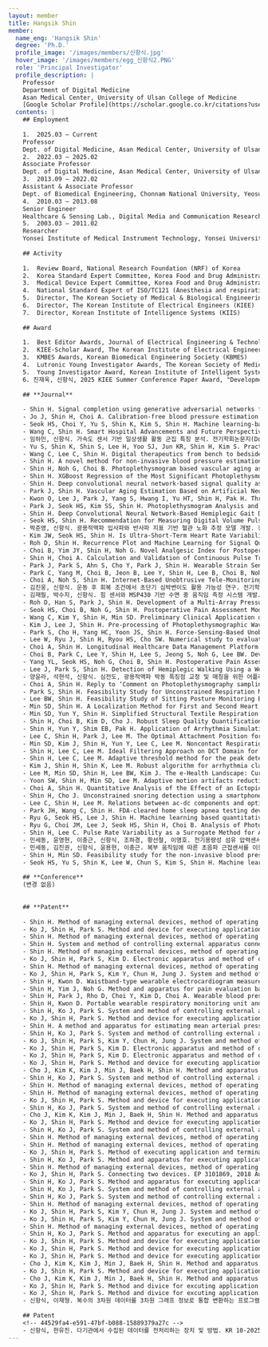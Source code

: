 ```yaml
--- 
layout: member 
title: Hangsik Shin 
member:
  name_eng: 'Hangsik Shin'
  degree: 'Ph.D.'
  profile_image: '/images/members/신항식.jpg'
  hover_image: '/images/members/egg_신항식2.PNG'
  role: 'Principal Investigator'
  profile_description: |
    Professor
    Department of Digital Medicine
    Asan Medical Center, University of Ulsan College of Medicine
    [Google Scholar Profile](https://scholar.google.co.kr/citations?user=N1MUdi4AAAAJ&hl=en)
  contents: |
    ## Employment
    
    1.  2025.03 – Current
    Professor
    Dept. of Digital Medicine, Asan Medical Center, University of Ulsan College of Medicine, Seoul, South Korea
    2.  2022.03 – 2025.02
    Associate Professor
    Dept. of Digital Medicine, Asan Medical Center, University of Ulsan College of Medicine, Seoul, South Korea
    3.  2013.09 – 2022.02
    Assistant & Associate Professor
    Dept. of Biomedical Engineering, Chonnam National University, Yeosu, South Korea
    4.  2010.03 – 2013.08
    Senior Engineer
    Healthcare & Sensing Lab., Digital Media and Communication Research Center, Samsung Electronics, Suwon, South Korea
    5.  2003.03 – 2011.02
    Researcher
    Yonsei Institute of Medical Instrument Technology, Yonsei University, Seoul, South Korea
    
    ## Activity
    
    1.  Review Board, National Research Foundation (NRF) of Korea
    2.  Korea Standard Expert Committee, Korea Food and Drug Administration
    3.  Medical Device Expert Committee, Korea Food and Drug Administration
    4.  National Standard Expert of ISO/TC121 (Anesthesia and respiration device), Korea Food and Drug Administration
    5.  Director, The Korean Society of Medical & Biological Engineering (KOSOMBE)
    6.  Director, The Korean Institute of Electrical Engineers (KIEE)
    7.  Director, Korean Institute of Intelligence Systems (KIIS)
    
    ## Award
    
    1.  Best Editor Awards, Journal of Electrical Engineering & Technology
    2.  KIEE-Scholar Award, The Korean Institute of Electrical Engineers (KIEE)
    3.  KMBES Awards, Korean Biomedical Engineering Society (KBMES)
    4.  Lutronic Young Investigator Awards, The Korean Society of Medical & Biological Engineering (KOSOMBE)
    5.  Young Investigator Award, Korean Institute of Intelligent Systems (KIIS)
    6. 진재욱, 신항식, 2025 KIEE Summer Conference Paper Award, "Development of artificial intelligence for predicting postoperative pain based on preoperative biosignal"; RS-2024-00423853;RS-2022-00141473, 2025-07-18
    
    ## **Journal**
    
    - Shin H. Signal completion using generative adversarial networks for enhanced photoplethysmography measurement accuracy. Computers in Biology and Medicine. 2024 Jul; 180(108952):; IF:7@2023JIF; HI22C1668, RS-2023-00215716.
    - Jo J, Shin H, Choi A. Calibration-free blood pressure estimation based on a convolutional neural network. Psychophysiology. 2024 Apr; 61(4):14480; IF:3.7@2022JIF; RS-2022-00141473, 2021R1F1A1062181.
    - Seok HS, Choi Y, Yu S, Shin K, Kim S, Shin H. Machine learning-based delta check method for detecting misidentification errors in tumor marker tests. Clinical Chemistry and Laboratory Medicine. 2023 Dec; 62(7):1421-1432; IF:6.8@2022JIF; HR20C0026, 2023IP0003-1.
    - Wang C, Shin H. Smart Hospital Advancements and Future Perspectives in South Korea. Clinical Chemistry and Laboratory Medicine (CCLM). 2023 Dec; 72(11):1441-1448; HR20C0026, 2023IP0003-1.
    - 임하민, 신항식. 가속도 센서 기반 일상생활 활동 군집 특징 분석. 전기학회논문지(Domestic) 특집호. 2023 11; HI22C1668, HR20C0026.
    - Yu S, Shin K, Shin S, Lee H, Yoo SJ, Jun KR, Shin H, Kim S. Practical delta check limits for tumour markers in different clinical settings. Clinical Chemistry and Laboratory Medicine (CCLM). 2023 Mar; 61(10):1829-1840; IF:8.49@2021JIF; 2023IP0039-1.
    - Wang C, Lee C, Shin H. Digital therapeutics from bench to bedside. npj Digital Medicine. 2023 Mar; 6(1):38; IF:15.2@2021JIF; RS-2022-00141473, HI21C0011, HR20C0026.
    - Shin H. A novel method for non-invasive blood pressure estimation based on continuous pulse transit time: An observational study. Psychophysiology. 2023 Feb; 60(2):e14173-e14173; IF:4.348@2021JIF; HI21C0011, 2018R1D1A3B07046442.
    - Shin H, Noh G, Choi B. Photoplethysmogram based vascular aging assessment using the deep convolutional neural network. Scientific Reports. 2022 Jul; 12(11377):; IF:4.997@2021JIF; 2018R1D1A3B07046442, HI21C0011.
    - Shin H. XGBoost Regression of the Most Significant Photoplethysmogram Features for Assessing Vascular Aging. IEEE journal of biomedical and health informatics. 2022 Jul; 26(7):3354-3361; IF:7.021@2021JIF; 2018R1D1A3B07046442, HI21C0011.
    - Shin H. Deep convolutional neural network-based signal quality assessment for photoplethysmogram. Computers in Biology and Medicine. 2022 Jul; 145(105430):; IF:6.698@2021JIF; 2018R1D1A3B07046442, HI21C0011.
    - Park J, Shin H. Vascular Aging Estimation Based on Artificial Neural Network Using Photoplethysmogram Waveform Decomposition: Retrospective Cohort Study. JMIR Medical Informatics. 2022 Mar; 10(3):1-17; IF:2.96@2020JIF; 2018R1D1A3B07046442, HI21C0011.
    - Kwon O, Lee J, Park J, Yang S, Hwang I, Yu HT, Shin H, Pak H. Three-Dimensional Atrial Wall Thickness Measurement Algorithm From a Segmented Atrial Wall Using a Partial Differential Equation. IEEE Access. 2022 Mar; IF:3.476@2020JIF; HI21C0011, NRF-2020R1A2B5B01001695.
    - Park J, Seok HS, Kim SS, Shin H. Photoplethysmogram Analysis and Applications: An Integrative Review. Frontiers in Physiology. 2022 Mar; IF:4.566@2020JIF; 2018R1D1A3B07046442, HI21C0011.
    - Shin H. Deep Convolutional Neural Network-Based Hemiplegic Gait Detection Using an Inertial Sensor Located Freely in a Pocket. Sensors. 2022 Mar; 22(5):1920; IF:3.576@2020JIF; 2018R1D1A3B07046442, HI21C0011.
    - Seok HS, Shin H. Recommendation for Measuring Digital Volume Pulse in Mobile Application: For Healthy Normal Subject. IEEE Access. 2021 May; IF:3.745@2019JIF; 2016M3A9F1941328, 2018R1D1A3B07046442.
    - 박준영, 신항식. 광용적맥파 입사파와 반사파 지표 기반 혈관 노화 추정 모델 개발. 전기학회논지. 2021 04; 70(4):700-706; 2018R1D1A3B07046442, 2016M3A9F1941328.
    - Kim JW, Seok HS, Shin H. Is Ultra-Short-Term Heart Rate Variability Valid in Non-static Conditions?. Frontiers in Physiology. 2021 Mar; 12(596060):; IF:3.367@2019JIF; 2018R1A4A1025704, 2018R1D1A3B07046442.
    - Roh D, Shin H. Recurrence Plot and Machine Learning for Signal Quality Assessment of Photoplethysmogram in Mobile Environment. Sensors. 2021 Mar; 21(6):2188; IF:3.275@2019JIF; 2018R1A4A1025704, 2016M3A9F1941328.
    - Choi B, Yim JY, Shin H, Noh G. Novel Analgesic Index for Postoperative Pain Assessment Based on a Photoplethysmographic Spectrogram and Convolutional Neural Network: Observational Study. Journal of Medical Internet Research. 2021 Feb; 23(2):e23920; IF:5.03@2019JIF; 2018R1A4A1025704, 2018R1D1A3B07046442.
    - Shin H, Choi A. Calculation and Validation of Continuous Pulse Transit Time Based on Normalized Pulse Wave Velocity. IEEE Access. 2020 Dec; IF:3.745@2019JIF; 2018R1A4A1025704, 2016M3A9F1941328.
    - Park J, Park S, Ahn S, Cho Y, Park J, Shin H. Wearable Strain Sensor Using Conductive Yarn Sewed on Clothing for Human Respiratory Monitoring. IEEE Sensors Journal. 2020 Nov; 20(21):12628-12636; IF:3.073@2019JIF; 2018R1A2B6005220, 2018R1A4A1025704.
    - Park C, Yang M, Choi B, Jeon B, Lee Y, Shin H, Lee B, Choi B, Noh G. Performance of the nasal photoplethysmographic index as an analgesic index during surgery under general anaesthesia. Scientific Reports. 2020 Apr; IF:4.011@2018JIF; 10047088.
    - Choi A, Noh S, Shin H. Internet-Based Unobtrusive Tele-Monitoring System for Sleep and Respiration. IEEE Access. 2020 Apr; IF:3.745@2018JIF; 2016M3A9F1941328, GCU-2019-0386.
    - 김진웅, 신항식. 운동 후 회복 조건에서 초단기 심박변이도 활용 가능성 연구. 전기학회논지. 2020 01; 69(1):114-119; 2018R1A4A1025704, 2018R1D1A3B07046442.
    - 김재필, 박수지, 신항식. 힘 센서와 MSP430 기반 수면 중 움직임 측정 시스템 개발. 전기학회논지. 2019 12; 68(12):1612-1617; IITP-2019-2014-1-00720.
    - Roh D, Han S, Park J, Shin H. Development of a Multi-Array Pressure Sensor Module for Radial Artery Pulse Wave Measurement. Sensors. 2019 Dec; 20(1):33; IF:3.031@2018JIF; 2018R1A4A1025704, 2016M3A9F1941328.
    - Seok HS, Choi B, Noh G, Shin H. Postoperative Pain Assessment Model Based on Pulse Contour Characteristics Analysis. IEEE Journal of Biomedical and Health Informatics. 2019 Nov; 23(6):2317-2324; IF:4.217@2018JIF; 2018R1A4A1025704, 2016M3A9F1941328.
    - Wang C, Kim Y, Shin H, Min SD. Preliminary Clinical Application of Textile Insole Sensor for Hemiparetic Gait Pattern Analysis. Sensors. 2019 Sep; 19(18):3950; IF:3.031@2018JIF; IITP-2019-2014-1-00720.
    - Kim J, Lee J, Shin H. Pre-processing of Photoplethysmographic Waveform for Amplitude Regularization. Journal of Electrical Engineering & Technology. 2019 Jul; 14(4):1741-1748; IF:0.715@2018JIF; 2018R1A4A1025704, 2018R1D1A3B07046442.
    - Park S, Cho H, Yang HC, Yoon JS, Shin H. Force-Sensing-Based Unobtrusive System for Awakening and Respiration Rate Analysis during Sleep. IEEE Sensors Journal. 2019 Mar; 19(5):1917-1924; IF:2.617@2017JIF; IITP-2018-2014-1-00720, 2016M3A9F1941328.
    - Lee W, Ryu J, Shin H, Ryou HS, Cho SW. Numerical study to evaluate the effect of a surface-based sensor on arterial tonometry. Computer Methods in Biomechanics and Biomedical Engineering. 2018 Nov; 21(16):845-851; IF:1.974@2017JIF; 2015R1D1A1A01057341.
    - Choi A, Shin H. Longitudinal Healthcare Data Management Platform of Healthcare IoT Devices for Personalized Services. Journal of Universal Computer Science. 2018 Sep; 24(9):1153-1169; IF:1.066@2017JIF; 2016R1D1A1B03935104, 2016M3A9F1941328.
    - Choi B, Park C, Lee Y, Shin H, Lee S, Jeong S, Noh G, Lee BW. Development of a new analgesic index using nasal photoplethysmography. Anaesthesia. 2018 Sep; 73(9):1123-130; IF:5.431@2017JIF; 10047088.
    - Yang YL, Seok HS, Noh G, Choi B, Shin H. Postoperative Pain Assessment Indices Based on Photoplethysmography Waveform Analysis. Frontiers in Physiology. 2018 Aug; IF:3.394@2017JIF; 2015R1C1A1A02036535, 2016M3A9F1941328.
    - Lee J, Park S, Shin H. Detection of Hemiplegic Walking Using a Wearable Inertia Sensing Device. Sensors. 2018 May; 18(6):1736; IF:2.475@2016JIF; 2016M3A9F1941328.
    - 양윤라, 석현석, 신항식. 심전도, 광용적맥파 박동 특징점 교정 및 매칭을 위한 어플리케이션 개발. 한국지능시스템학회 논문지. 2017 12; 27(6):556-572; 2015R1C1A1A02036535.
    - Choi A, Shin H. Reply to ‘Comment on Photoplethysmography sampling frequency: pilot assessment of how low can we go to analyze pulse rate variability with reliability?’. Physiological Measurement. 2017 Nov; 38(12):2252-2256; IF:2.058@2016JIF; 2015R1C1A1A02036535.
    - Park S, Shin H. Feasibility Study for Unconstrained Respiration Monitoring Based on Multi-Way Approach Using an Acceleration and Force Sensing Module. IEEE Sensors Journal. 2017 Jun; 17(11):3482-3489; IF:2.512@2016JIF; 2016M3A9F1941328.
    - Lee BW, Shin H. Feasibility Study of Sitting Posture Monitoring Based on Piezoresistive Conductive Film-Based Flexible Force Sensor. IEEE Sensors Journal. 2016 Jan; 16(1):15-16; IF:1.889@2014JIF; IITP-2015-H8601-15-1009.
    - Min SD, Shin H. A Localization Method for First and Second Heart Sounds Based on Energy Detection and Interval Regulation. Journal of Electrical Engineering & Technology. 2015 Sep; 10(6):2126-2134; IF:0.528@2014JIF; 20120676, IITP-2015-H8601-15-1009.
    - Min SD, Yun Y, Shin H. Simplified Structural Textile Respiration Sensor Based on Capacitive Pressure Sensing Method. IEEE Sensors Journal. 2014 Sep; 14(9):3245-3251; IF:1.889@2013JIF; 20120676.
    - Shin H, Choi B, Kim D, Cho J. Robust Sleep Quality Quantification Method for a Personal Handheld Device. Telemedicine and e-Health. 2014 Jun; 20(6):522-530; IF:1.416@2013JIF.
    - Shin H, Yun Y, Shim EB, Pak H. Application of Arrhythmia Simulation Modeling on Catheter Ablation of Fibrillation. Journal of Arrhythmia. 2012 Oct.
    - Lee C, Shin H, Park J, Lee M. The Optimal Attachment Position for a Fingertip Photoplethysmographic Sensor With Low DC. IEEE Sensors Journal. 2012 May; 12(5):1253-1254; IF:1.52@2010JIF.
    - Min SD, Kim J, Shin H, Yun Y, Lee C, Lee M. Noncontact Respiration Rate Measurement System Using an Ultrasonic Proximity Sensor. IEEE Sensors Journal. 2010 Nov; 10(11):1732-1739; IF:1.61@2009JIF.
    - Shin H, Lee C, Lee M. Ideal Filtering Approach on DCT Domain for Biomedical Signals: Index Blocked DCT Filtering Method (IB-DCTFM). Journal of Medical Systems. 2010 Aug; 34(4):741-753; IF:0.674@2009JIF.
    - Shin H, Lee C, Lee M. Adaptive threshold method for the peak detection of photoplethysmographic waveform. Computers in Biology and Medicine. 2009 Dec; 39(12):1145-1152; IF:1.272@2008JIF.
    - Kim J, Shin H, Shin K, Lee M. Robust algorithm for arrhythmia classification in ECG using extreme learning machine. BioMedical Engineering Online. 2009 Oct; IF:1.8@2008JIF.
    - Lee M, Min SD, Shin H, Lee BW, Kim J. The e-Health Landscape: Current Status and Future Prospects in Korea. Telemedicine and e-Health. 2009 May; 15(4):362-369; IF:1.409@2007JIF.
    - Yoon SW, Shin H, Min SD, Lee M. Adaptive motion artifacts reduction algorithm for ECG signal in textile wearable sensor. IEICE Electronics Express. 2007 May; 4(10):312-318; IF:0.436@2005JIF.
    - Choi A, Shin H. Quantitative Analysis of the Effect of an Ectopic Beat on the Heart Rate Variability in the Resting Condition. frontiers in Physiology. 2018 Jul; NRF-2015R1C1A1A02036535, NRF-2018R1A4A1025704, NRF-2016M3A9F1941328.
    - Shin H, Cho J. Unconstrained snoring detection using a smartphone during ordinary sleep. BioMedical Engineering Online. 2014 Aug; IF:1.139@2013JIF; NIPA-2014-H0401-14-1022.
    - Lee C, Shin H, Lee M. Relations between ac-dc components and optical path length in photoplethysmography. Journal of Biomedical Optics. 2011 Jul; 16(7):077012-1~4; IF:2.501@2010JIF.
    - Park JH, Wang C, Shin H. FDA-cleared home sleep apnea testing devices. npj Digital Medicine. 2024 May; 7(1):123; IF:15.2@2022JIF; RS-2023-00215716, HR20C0026.
    - Ryu G, Seok HS, Lee J, Shin H. Machine learning based quantitative pain assessment for the perioperative period. npj Digital Medicine. 2025 Jan; 8(1):53; IF:12.4@2023JIF; HR20C0026, HI22C1668, RS-2024-00335644.
    - Ryu G, Choi JM, Lee J, Seok HS, Shin H, Choi B. Analysis of Photoplethysmography-Based Surgical Pain Severity Assessment Markers. Journal of Electrical Engineering & Technology. 2024 Aug; 19(6):3665-3674; IF:1.6@2023JIF; 2021-0100, KCT0005840.
    - Shin H, Lee C. Pulse Rate Variability as a Surrogate Method for Autonomic Nervous System assessment Comparing with Heart Rate Variability. Advanced Science Letters. 2012 Nov; 18(1):92-98.
    - 민세동, 윤영현, 이충근, 신항식, 조하경, 황선철, 이명호. 전기용량성 섬유 압력센서를 이용한 호흡측정 시스템. 전기학회논지. 2010 03; 59(1):58-63.
    - 민세동, 김진권, 신항식, 윤용현, 이충근. 복부 움직임에 따른 초음파 근접센서를 이용한 호흡측정에 관한 연구. 전기학회논지. 2009 10; 58(10):2071-2078.
    - Shin H, Min SD. Feasibility study for the non-invasive blood pressure estimation based on ppg morphology: normotensive subject study. BioMedical Engineering Online. 2017 Jan; 16(1):10; IF:1.683@2015JIF; IITP-2016-H8601-16-1009, No. 20130599.
    - Seok HS, Yu S, Shin K, Lee W, Chun S, Kim S, Shin H. Machine learning-based sample misidentification error detection in clinical laboratory tests: A retrospective multicenter study. Clinical Chemistry. 2024 Aug; 70(10):1256-1267; IF:7.1@2023JIF; RA-2024-00423853, 2024IP0001.
    
    ## **Conference**
    (변경 없음)
    
    
    ## **Patent**
    
    - Shin H. Method of managing external devices, method of operating external device, host device, management server, and external device. US 18/505,903, 2025 Mar 25.
    - Ko J, Shin H, Park S. Method and device for executing application. US 12,035,386 B2, 2024 Jul 9.
    - Shin H. Method of managing external devices, method of operating external device, host device, management server, and external device. US 11,875,881 B2, 2024 Jan 16.
    - Shin H. System and method of controlling external apparatus connected with device. US 11,651,676 B2, 2023 May 16.
    - Shin H. Method of managing external devices, method of operating external device, host device, management server, and external device. US 11,056,234 B2, 2021 Jul 6.
    - Ko J, Shin H, Park S, Kim D. Electronic apparatus and method of outputting content by the electronic apparatus. US 11,051,147 B2, 2021 Jun 29.
    - Shin H. Method of managing external devices, method of operating external device, host device, management server, and external device. US 17342860, 2021 Jun 9.
    - Ko J, Shin H, Park S, Kim Y, Chun H, Jung J. System and method of controlling external apparatus connected with device. US 10,991,462 B2, 2021 Apr 27.
    - Shin H, Kwon D. Waistband-type wearable electrocardiogram measurement apparatus, and method and apparatus for measuring heartbeat using same. PCT 2021/002702, 2021 Mar 4.
    - Shin H, Yim J, Noh G. Method and apparatus for pain evaluation based on ppg-based spectrogram and cnn. PCT 2021/002696, 2021 Mar 4.
    - Shin H, Park J, Rho D, Choi Y, Kim D, Choi A. Wearable blood pressure measurement device comprising multi-array pressure sensor. PCT 2021/001864, 2021 Feb 15.
    - Shin H, Kwon D. Portable wearable respiratory monitoring unit and mask comprising the same. PCT 2021/001632, 2021 Feb 8.
    - Shin H, Ko J, Park S. System and method of controlling external apparatus connected with device. US 10,847,024 B2, 2020 Nov 24.
    - Ko J, Shin H, Park S. Method and device for executing application. US 10,813,151 B2, 2020 Oct 20.
    - Shin H. A method and apparatus for estimating mean arterial pressure based on pressure and pulse wave. PCT 2020/012934, 2020 Sep 24.
    - Shin H, Ko J, Park S. System and method of controlling external apparatus connected with device. US 10,720,046 B2, 2020 Jul 21.
    - Ko J, Shin H, Park S, Kim Y, Chun H, Jung J. System and method of controlling external apparatus connected with device. US 10,567,189 B2, 2020 Feb 18.
    - Ko J, Shin H, Park S, Kim D. Electronic apparatus and method of outputting content by the electronic apparatus. US 10,524,100 B2, 2019 Dec 31.
    - Ko J, Shin H, Park S, Kim D. Electronic apparatus and method of outputting content by the electronic apparatus. US 16/730,078, 2019 Dec 30.
    - Ko J, Shin H, Park S. Method and device for executing application. US 10,485,041 B1, 2019 Nov 19.
    - Cho J, Kim K, Kim J, Min J, Baek H, Shin H. Method and apparatus for measuring bio signal. CN 105764414 B, 2019 Nov 15.
    - Shin H, Ko J, Park S. System and method of controlling external apparatus connected with device. US 10,460,597 B2, 2019 Oct 29.
    - Shin H. Method of managing external devices, method of operating external device, host device, management server, and external device. US 10,459,712 B2, 2019 Oct 29.
    - Shin H. Method of managing external devices, method of operating external device, host device, management server, and external device. US 16/654,266, 2019 Oct 16.
    - Ko J, Shin H, Park S. Method and device for executing application. US 16/546,073, 2019 Aug 20.
    - Shin H, Ko J, Park S. System and method of controlling external apparatus connected with device. US 16/535,748, 2019 Aug 8.
    - Cho J, Kim K, Kim J, Min J, Baek H, Shin H. Method and apparatus for measuring bio signal. US 10,251,607 B2, 2019 Apr 9.
    - Ko J, Shin H, Park S. Method and device for executing application. US 10,244,570 B2, 2019 Mar 26.
    - Shin H, Ko J, Park S. System and method of controlling external apparatus connected with device. CN 104620597 B, 2019 Mar 8.
    - Shin H. Method of managing external devices, method of operating external device, host device, management server, and external device. CN 103870402 B, 2019 Feb 1.
    - Shin H. Method of managing external devices, method of operating external device, host device, management server, and external device. US 10,114,631 B2, 2018 Oct 30.
    - Ko J, Shin H, Park S. Method of executing application and terminal using the method. CN 103677257 B, 2018 Oct 19.
    - Shin H, Ko J, Park S. Method and apparatus for executing application in device. CN 104620220 B, 2018 Jul 20.
    - Shin H. Method of managing external devices, method of operating external device, host device, management server and external device. RU 2654164 C2, 2018 May 16.
    - Ko J, Shin H, Park S. Connecting two devices. EP 3101869, 2018 Aug 1.
    - Shin H, Ko J, Park S. Method and apparatus for executing application in device. US 09,880,584 B2, 2018 Jan 30.
    - Shin H, Ko J, Park S. System and method of controlling external apparatus connected with device. US 09,842,490 B2, 2017 Dec 12.
    - Shin H, Ko J, Park S. System and method of controlling external apparatus connected with device. US 15/801,417, 2017 Nov 2.
    - Shin H. Method of managing external devices, method of operating external device, host device, management server, and external device. US 09,740,470 B2, 2017 Aug 22.
    - Ko J, Shin H, Park S, Kim Y, Chun H, Jung J. System and method of controlling external apparatus connected with device. US 09,722,811 B2, 2017 Aug 1.
    - Ko J, Shin H, Park S, Kim Y, Chun H, Jung J. System and method of controlling external apparatus connected with device. US 15/654,829, 2017 Jul 20.
    - Shin H. Method of managing external devices, method of operating external device, host device, management server, and external device. AU 2013364704 B2, 2017 Jul 6.
    - Shin H, Ko J, Park S. Method and apparatus for executing an application in a device. EP 2706734 B1, 2017 Apr 26.
    - Ko J, Shin H, Park S. Method and device for executing application. US 09,635,499 B2, 2017 Apr 25.
    - Ko J, Shin H, Park S. Method and device for executing application. US 15/471,832, 2017 Mar 28.
    - Ko J, Shin H, Park S. Method and device for executing application. EP 2706726 B1, 2016 Oct 12.
    - Cho J, Kim K, Kim J, Min J, Baek H, Shin H. Method and apparatus for measuring bio signal. EP 3075310 A1, 2016 Oct 5.
    - Ko J, Shin H, Park S. Method and device for executing application. RU 2585168 C1, 2016 May 27.
    - Cho J, Kim K, Kim J, Min J, Baek H, Shin H. Method and apparatus for measuring bio signal. US 15/163,073, 2016 May 24.
    - Ko J, Shin H, Park S. Method and divice for excuting application. US 9,277,576 B2, 2016 Mar 1.
    - Ko J, Shin H, Park S. Method and divice for excuting application. US 15/010,659, 2016 Jan 29.
    - 신항식, 이재형. 복수의 3차원 데이터를 3차원 그래프 정보로 통합 변환하는 프로그램. KR C-2025-002262, 2025. 1. 15.
    
    ## Patent
    <!-- 44529fa4-e591-47bf-b088-15889379a27c -->
    - 신항식, 한유진. 다기관에서 수집된 데이터를 전처리하는 장치 및 방법. KR 10-2025-0140516, 2025. 9. 26.
--- 
```

